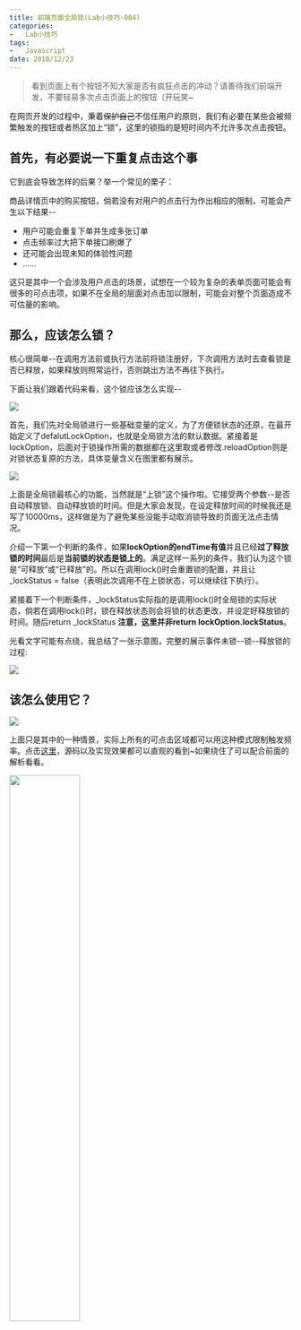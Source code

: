```yaml
---
title: 前端页面全局锁(Lab小技巧-004)
categories:
-   Lab小技巧
tags:
-   Javascript
date: 2018/12/23
---
```


>   看到页面上有个按钮不知大家是否有疯狂点击的冲动？请善待我们前端开发，不要轻易多次点击页面上的按钮（开玩笑~

在网页开发的过程中，秉着<del>保护自己</del>不信任用户的原则，我们有必要在某些会被频繁触发的按钮或者热区加上“锁”，这里的锁指的是短时间内不允许多次点击按钮。

##  首先，有必要说一下重复点击这个事

它到底会导致怎样的后果？举一个常见的栗子：

商品详情页中的购买按钮，倘若没有对用户的点击行为作出相应的限制，可能会产生以下结果--
-   用户可能会重复下单并生成多张订单
-   点击频率过大把下单接口刷爆了
-   还可能会出现未知的体验性问题
-   ......

这只是其中一个会涉及用户点击的场景，试想在一个较为复杂的表单页面可能会有很多的可点击项，如果不在全局的层面对点击加以限制，可能会对整个页面造成不可估量的影响。

##  那么，应该怎么锁？

核心很简单--在调用方法前或执行方法前将锁注册好，下次调用方法时去查看锁是否已释放，如果释放则照常运行，否则跳出方法不再往下执行。

下面让我们跟着代码来看，这个锁应该怎么实现--

<img src='https://blog-1252307419.cos.ap-beijing.myqcloud.com/cool/cool--004-02.png' />

首先，我们先对全局锁进行一些基础变量的定义，为了方便锁状态的还原，在最开始定义了defalutLockOption，也就是全局锁方法的默认数据。紧接着是lockOption，后面对于锁操作所需的数据都在这里取或者修改.reloadOption则是对锁状态复原的方法，具体变量含义在图里都有展示。

<img src='https://blog-1252307419.cos.ap-beijing.myqcloud.com/cool/cool--004-03.png' />

上面是全局锁最核心的功能，当然就是“上锁”这个操作啦。它接受两个参数--是否自动释放锁、自动释放锁的时间。但是大家会发现，在设定释放时间的时候我还是写了10000ms，这样做是为了避免某些没能手动取消锁导致的页面无法点击情况。

介绍一下第一个判断的条件，如果**lockOption的endTime有值**并且已经**过了释放锁的时间**最后是**当前锁的状态是锁上的**。满足这样一系列的条件，我们认为这个锁是“可释放”或“已释放”的。所以在调用lock()时会重置锁的配置，并且让_lockStatus = false（表明此次调用不在上锁状态，可以继续往下执行）。

紧接着下一个判断条件，_lockStatus实际指的是调用lock()时全局锁的实际状态，倘若在调用lock()时，锁在释放状态则会将锁的状态更改，并设定好释放锁的时间。随后return _lockStatus **注意，这里并非return lockOption.lockStatus**。

光看文字可能有点绕，我总结了一张示意图，完整的展示事件未锁--锁--释放锁的过程:

<img src='https://blog-1252307419.cos.ap-beijing.myqcloud.com/cool/cool--004-01.png' />

##  该怎么使用它？

<img src='https://blog-1252307419.cos.ap-beijing.myqcloud.com/cool/cool--004-04.png' />

上面只是其中的一种情景，实际上所有的可点击区域都可以用这种模式限制触发频率。点击[这里](https://code.h5jun.com/rajek/edit?console,output)，源码以及实现效果都可以直观的看到~如果绕住了可以配合前面的解析看看。

<img src="https://blog-1252307419.cos.ap-beijing.myqcloud.com/end.png" width='50%'/>
